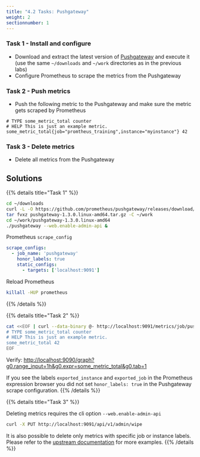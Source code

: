 ```yaml
---
title: "4.2 Tasks: Pushgateway"
weight: 2
sectionnumber: 1
---
```


### Task 1 - Install and configure
* Download and extract the latest version of [Pushgateway](https://github.com/prometheus/pushgateway/releases/) and execute it  (use the same `~/downloads` and `~/work` directories as in the previous labs)
* Configure Prometheus to scrape the metrics from the Pushgateway

### Task 2 - Push metrics

* Push the following metric to the Pushgateway and make sure the metric gets scraped by Prometheus

```
# TYPE some_metric_total counter
# HELP This is just an example metric.
some_metric_total{job="promtheus_training",instance="myinstance"} 42
```

### Task 3 - Delete metrics

* Delete all metrics from the Pushgateway

## Solutions

{{% details title="Task 1" %}}

```bash
cd ~/downloads
curl -L -O https://github.com/prometheus/pushgateway/releases/download/v1.3.0/pushgateway-1.3.0.linux-amd64.tar.gz
tar fvxz pushgateway-1.3.0.linux-amd64.tar.gz -C ~/work
cd ~/work/pushgateway-1.3.0.linux-amd64
./pushgateway --web.enable-admin-api &
```

Prometheus `scrape_config`

```yaml
scrape_configs:
  - job_name: 'pushgateway'
    honor_labels: true
    static_configs:
      - targets: ['localhost:9091']
```

Reload Prometheus

```bash
killall -HUP prometheus
```

{{% /details %}}

{{% details title="Task 2" %}}

```bash
cat <<EOF | curl --data-binary @- http://localhost:9091/metrics/job/pushgw/instance/example_instance
# TYPE some_metric_total counter
# HELP This is just an example metric.
some_metric_total 42
EOF
```

Verify: [http://localhost:9090/graph?g0.range_input=1h&g0.expr=some_metric_total&g0.tab=1](http://localhost:9090/graph?g0.range_input=1h&g0.expr=some_metric_total&g0.tab=1)

If you see the labels `exported_instance` and `exported_job` in the Prometheus expression browser you did not set `honor_labels: true` in the Pushgateway scrape configuration.
{{% /details %}}

{{% details title="Task 3" %}}

Deleting metrics requires the cli option `--web.enable-admin-api`

```bash
curl -X PUT http://localhost:9091/api/v1/admin/wipe
```

It is also possible to delete only metrics with specific job or instance labels. Please refer to the [upstream documentation](https://github.com/prometheus/pushgateway) for more examples.
{{% /details %}}
